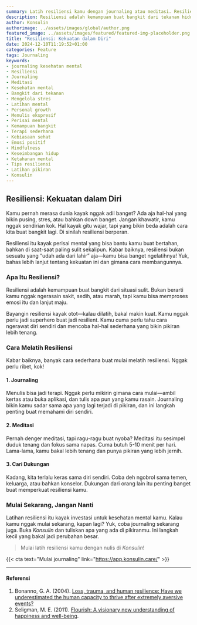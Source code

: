 ```yaml
---
summary: Latih resiliensi kamu dengan journaling atau meditasi. Resiliensi bantu kamu bangkit dari stres & tekanan.
description: Resiliensi adalah kemampuan buat bangkit dari tekanan hidup. Resiliensi bukan bawaan lahir—kamu bisa melatihnya. Hal-hal sederhana seperti journaling atau meditasi bisa bantu membangun resiliensi. Journaling membantu kamu memahami pikiran, sementara meditasi membawa ketenangan. Dengan melatih resiliensi, kamu bisa menghadapi tantangan lebih baik dan menjaga kesehatan mental. Mulai journaling di Konsulin sekarang untuk langkah kecil menuju perubahan besar!
author: Konsulin
authorimage: ../assets/images/global/author.png
featured_image: ../assets/images/featured/featured-img-placeholder.png
title: "Resiliensi: Kekuatan dalam Diri"
date: 2024-12-10T11:19:52+01:00
categories: Feature
tags: Journaling
keywords:
- journaling kesehatan mental
- Resiliensi
- Journaling
- Meditasi
- Kesehatan mental
- Bangkit dari tekanan
- Mengelola stres
- Latihan mental
- Personal growth
- Menulis ekspresif
- Perisai mental
- Kemampuan bangkit
- Terapi sederhana
- Kebiasaan sehat
- Emosi positif
- Mindfulness
- Keseimbangan hidup
- Ketahanan mental
- Tips resiliensi
- Latihan pikiran
- Konsulin
---
```


## Resiliensi: Kekuatan dalam Diri  

Kamu pernah merasa dunia kayak nggak adil banget? Ada aja hal-hal yang bikin pusing, stres, atau bahkan down banget. Jangan khawatir, kamu nggak sendirian kok. Hal kayak gitu wajar, tapi yang bikin beda adalah cara kita buat bangkit lagi. Di sinilah resiliensi berperan.  

Resiliensi itu kayak perisai mental yang bisa bantu kamu buat bertahan, bahkan di saat-saat paling sulit sekalipun. Kabar baiknya, resiliensi bukan sesuatu yang “udah ada dari lahir” aja—kamu bisa banget ngelatihnya! Yuk, bahas lebih lanjut tentang kekuatan ini dan gimana cara membangunnya.  

### Apa Itu Resiliensi?  

Resiliensi adalah kemampuan buat bangkit dari situasi sulit. Bukan berarti kamu nggak ngerasain sakit, sedih, atau marah, tapi kamu bisa memproses emosi itu dan lanjut maju.  

Bayangin resiliensi kayak otot—kalau dilatih, bakal makin kuat. Kamu nggak perlu jadi superhero buat jadi resilient. Kamu cuma perlu tahu cara ngerawat diri sendiri dan mencoba hal-hal sederhana yang bikin pikiran lebih tenang.  

### Cara Melatih Resiliensi  

Kabar baiknya, banyak cara sederhana buat mulai melatih resiliensi. Nggak perlu ribet, kok!  

#### 1. Journaling  
Menulis bisa jadi terapi. Nggak perlu mikirin gimana cara mulai—ambil kertas atau buka aplikasi, dan tulis apa pun yang kamu rasain. Journaling bikin kamu sadar sama apa yang lagi terjadi di pikiran, dan ini langkah penting buat memahami diri sendiri.  

#### 2. Meditasi  
Pernah denger meditasi, tapi ragu-ragu buat nyoba? Meditasi itu sesimpel duduk tenang dan fokus sama napas. Cuma butuh 5-10 menit per hari. Lama-lama, kamu bakal lebih tenang dan punya pikiran yang lebih jernih.  

#### 3. Cari Dukungan  
Kadang, kita terlalu keras sama diri sendiri. Coba deh ngobrol sama temen, keluarga, atau bahkan konselor. Dukungan dari orang lain itu penting banget buat memperkuat resiliensi kamu.  

### Mulai Sekarang, Jangan Nanti  

Latihan resiliensi itu kayak investasi untuk kesehatan mental kamu. Kalau kamu nggak mulai sekarang, kapan lagi? Yuk, coba journaling sekarang juga. Buka *Konsulin* dan tuliskan apa yang ada di pikiranmu. Ini langkah kecil yang bakal jadi perubahan besar.  

> Mulai latih resiliensi kamu dengan nulis di *Konsulin*!  

{{< cta text="Mulai journaling" link="https://app.konsulin.care/" >}}

---

#### Referensi

1. Bonanno, G. A. (2004). [Loss, trauma, and human resilience: Have we underestimated the human capacity to thrive after extremely aversive events?](https://doi.org/10.1037/0003-066X.59.1.20)
1. Seligman, M. E. (2011). [Flourish: A visionary new understanding of happiness and well-being](https://psycnet.apa.org/record/2010-25554-000).
